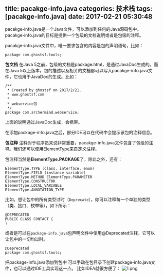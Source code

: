 title: pacakge-info.java
categories: 技术栈
tags: [pacakge-info.java]
date: 2017-02-21 05:30:48
---
pacakge-info.java是一个Java文件，可以添加到任何的Java源码包中。pacakge-info.java的目标是提供一个包级的文档说明或者是包级的注释。

pacakge-info.java文件中，唯一要求包含的内容是包的声明语句，比如：

    package com.ghostsf.tools;

**包文档**
在Java 5之前，包级的文档是package.html，是通过JavaDoc生成的。而在Java 5以上版本，包的描述以及相关的文档都可以写入pacakge-info.java文件，它也用于JavaDoc的生成。比如：

    /**
     * Created by ghostsf on 2017/2/21.
     * www.ghostsf.com
     *
     * webservice包
     */
    package com.archermind.webservice;

上面的说明通过JavaDoc生成，会携带。

在添加package-info.java之后，部分IDE可以在代码中会提示该包的注释信息。

**包注释**
注释对于程序员来说非常重要，pacakge-info.java文件包含了包级的注释。我们还可以使用ElementType来自定义注释。

包注释当然是**ElementType.PACKAGE**了，除此之外，还有：

    ElementType.TYPE (class, interface, enum) 
    ElementType.FIELD (instance variable) 
    ElementType.METHOD ElementType.PARAMETER 
    ElementType.CONSTRUCTOR 
    ElementType.LOCAL_VARIABLE 
    ElementType.ANNOTATION_TYPE

比如，想让包中的所有类型过时（`Deprecate`），你可以注释每一个单独的类型（类、接口、枚举等），如下所示：

    @DEPRECATED
    PUBLIC CLASS CONTACT {
    }

或者是可以在`package-info.java`包声明文件中使用@Deprecated注释，它可以让包中的一切均过时。

    @Deprecated
    package com.ghostsf.tools;

把package-info.java添加到包中
可以手动在包目录下创建package-info.java文件，也可以通过IDE工具实现这一点。
比如IDEA就很方便了：
![1.png][1]


  [1]: http://www.ghostsf.com/usr/uploads/2017/02/1224577079.png
